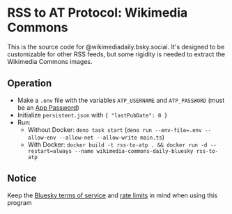 # RSS to AT Protocol: Wikimedia Commons

This is the source code for @wikimediadaily.bsky.social. It's designed to be customizable
for other RSS feeds, but some rigidity is needed to extract the Wikimedia Commons images.

## Operation

- Make a `.env` file with the variables `ATP_USERNAME` and `ATP_PASSWORD` (must be an [App Password](https://bsky.app/settings/app-passwords))
- Initialize `persistent.json` with `{ "lastPubDate": 0 }`
- Run:
  - Without Docker: `deno task start` (`deno run --env-file=.env --allow-env --allow-net --allow-write main.ts`)
  - With Docker: `docker build -t rss-to-atp . && docker run -d --restart=always --name wikimedia-commons-daily-bluesky rss-to-atp`

## Notice

Keep the [Bluesky terms of service](https://bsky.social/about/support/tos) and [rate limits](https://docs.bsky.app/docs/advanced-guides/rate-limits) in mind when using this program
